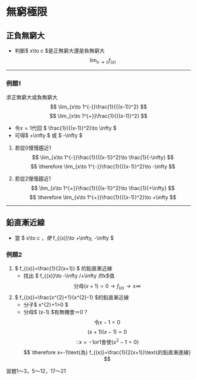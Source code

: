 # 無窮極限

## 正負無窮大

* 判斷$ x\to c $是正無窮大還是負無窮大
  $$ \lim_{x\to c}f_{(x)} $$

---

### 例題1

求正無窮大或負無窮大
$$ \lim_{x\to 1^{-}}\frac{1}{{(x-1)}^2} $$
$$ \lim_{x\to 1^{+}}\frac{1}{{(x-1)}^2} $$

* 令$x=1$代回 $ \frac{1}{{(x-1)}^2}\to \infty $
* 可得$ +\infty $ 或 $ -\infty $

1. 若從0慢慢趨近1
$$ \lim_{x\to 1^{-}}\frac{1}{{(x-1)}^2}\to \frac{1}{-\infty} $$
$$ \therefore \lim_{x\to 1^{-}}\frac{1}{{(x-1)}^2}\to -\infty $$

2. 若從2慢慢趨近1
$$ \lim_{x\to 1^{+}}\frac{1}{{(x-1)}^2}\to \frac{1}{+\infty} $$
$$ \therefore \lim_{x\to 1^{+}}\frac{1}{{(x-1)}^2}\to +\infty $$

---

## 鉛直漸近線

* 當 $ x\to c $，使$ f_{(x)}\to +\infty, -\infty $

### 例題2

1. $ f_{(x)}=\frac{1}{2(x+1)} $ 的鉛直漸近線
   * 找出 $ f_{(x)}\to -\infty /+\infty $的$x$值
    $$ \text{分母}(x+1)=0\to f_{(x)}\to \pm\infty $$
2. $ f_{(x)}=\frac{x^{2}+1}{x^{2}-1} $的鉛直漸近線
   * 分子$ x^{2}+1>0 $
   * 分母$ (x-1) $有無機會＝0？
$$ \text{令}x-1=0 $$ $$(x+1)(x-1)=0$$
$$ \because x=-1 or 1\text{會使}(x^{2}-1=0) $$ $$ \therefore x=-1\text{為} f_{(x)}=\frac{1}{2(x+1)}\text{的鉛直漸進線} $$

習題1～3，5～12，17～21

